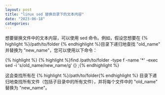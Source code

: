 ```yaml
---
layout: post
title: "linux sed 替换目录下的文本内容"
date: "2023-06-18"
categories: 
---
```

<p>想要替换文件中的文本内容，可以使用 sed 命令。例如，假设您想要在 {% highlight %}/path/to/folder {% endhighlight %}目录下递归地查找 &quot;old_name&quot; 并替换为 &quot;new_name&quot;，您可以使用以下命令：</p>

{% highlight %}
{% highlight %}find /path/to/folder -type f -name &#39;*&#39; -exec sed -i &#39;s/old_name/new_name/g&#39; {} \;{% endhighlight %}

<p>这会查找所有在 {% highlight %}/path/to/folder{% endhighlight %} 目录下递归地查找所有文件（包括子目录中的所有文件），并将每个文件中的 &quot;old_name&quot; 替换为 &quot;new_name&quot;。</p>

